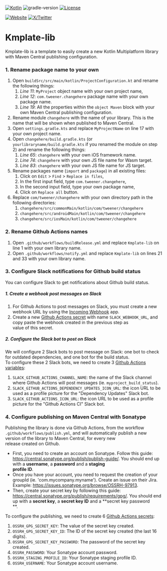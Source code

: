 [![Kotlin](https://img.shields.io/badge/kotlin-2.0.21-blue.svg?logo=kotlin)](http://kotlinlang.org)
![gradle-version](https://img.shields.io/badge/gradle-8.5.2-blue?logo=gradle)
[![License](https://img.shields.io/badge/License-Apache%202.0-green.svg)](https://opensource.org/licenses/Apache-2.0)

[![Website](https://img.shields.io/badge/Author-vivienmahe.com-purple)](https://vivienmahe.com/)
[![X/Twitter](https://img.shields.io/twitter/follow/VivienMahe)](https://twitter.com/VivienMahe)

# Kmplate-lib

Kmplate-lib is a template to easily create a new Kotlin Multiplatform library with Maven Central publishing configuration.

### 1. Rename package name to your own

1. Open `buildSrc/src/main/kotlin/ProjectConfiguration.kt` and rename the following things:
   1. _Line 11_: `MyProject` object name with your own project name,
   2. _Line 12_: `com.tweener.changehere` package name with your own package name.
   3. _Line 19_: All the properties within the `object Maven` block with your own Maven Central publishing configuration.
2. Rename module `changehere` with the name of your library. This is the name that will be shown when published to Maven Central.
3. Open `settings.gradle.kts` and replace `MyProjectName` on line 17 with your own project name.
4. Open `changehere/build.gradle.kts` (or `yourlibraryname/build.gradle.kts` if you renamed the module on step 2) and rename the following things:
   1. _Line 65_: `changehere`  with your own iOS framework name.
   2. _Line 74_: `changehere`  with your own JS file name for Wasm target.
   3. _Line 83_: `changehere`  with your own JS file name for JS target.
5. Rename packages name (`import` and `package`) in all existing files:
   1. Click on `Edit` > `Find` > `Replace in files`,
   2. In the first input field, type `com.tweener.changehere`,
   3. In the second input field, type your own package name,
   4. Click on `Replace all` button.
6. Replace `com/tweener/changehere` with your own directory path in the following directories:
   1. `changehere/src/commonMain/kotlin/com/tweener/changehere`
   2. `changehere/src/androidMain/kotlin/com/tweener/changehere`
   3. `changehere/src/iosMain/kotlin/com/tweener/changehere`

### 2. Rename Github Actions names

1. Open `.github/workflows/buildRelease.yml` and replace `Kmplate-lib` on line 1 with your own library name.
2. Open `.github/workflows/notify.yml` and replace `Kmplate-lib` on lines 21 and 33 with your own library name.


### 3. Configure Slack notifications for Github build status
You can configure Slack to get notifications about Github build status.

##### 1. Create a webhook post messages on Slack
1. For Github Actions to post messages on Slack, you must create a new webhook URL by using the [Incoming Webhook](https://slack.com/apps/A0F7XDUAZ-incoming-webhooks) app.
2. Create a new [Github Actions secret](https://docs.github.com/en/actions/security-guides/encrypted-secrets) with name `SLACK_WEBHOOK_URL`, and copy paste the webhook created in the previous step as  
   value of this secret.

##### 2. Configure the Slack bot to post on Slack
We will configure 2 Slack bots to post message on Slack: one bot to check for outdated dependencies, and one bot for the build status.  
To configure these 2 Slack bots, we need to create 3 [Github Actions variables](https://docs.github.com/en/actions/learn-github-actions/variables):

1. `SLACK_GITHUB_ACTIONS_CHANNEL_NAME`: the name of the Slack channel where Github Actions will post messages (ie. `myproject_build_status`).
2. `SLACK_GITHUB_ACTIONS_DEPENDENCY_UPDATES_ICON_URL`: the icon URL to be used as a profile picture for the "Dependency Updates" Slack bot.
3. `SLACK_GITHUB_ACTIONS_ICON_URL`: the icon URL to be used as a profile picture for the "Github Actions CI" Slack bot.

### 4. Configure publishing on Maven Central with Sonatype

Publishing the library is done via Github Actions, from the workflow `.github/workflows/publish.yml`, and will automatically publish a new version of the library to Maven Central, for every new  
release created on Github.

- First, you need to create an account on Sonatype. Follow this guide: https://central.sonatype.org/publish/publish-guide/. You should end up with a **username**, a **password** and a **staging  
  profile ID**.
- Once you have your account, you need to request the creation of your groupId (ie. 'com.mycompany.myname'). Create an issue on their Jira. Example: https://issues.sonatype.org/browse/OSSRH-97913.
- Then, create your secret key by following this guide: https://central.sonatype.org/publish/requirements/gpg/. You should end up with a **secret key**, a **secret key ID** and a **secret key password  
  **.

To configure the publishing, we need to create 6 [Github Actions secrets](https://docs.github.com/en/actions/security-guides/encrypted-secrets):

1. `OSSRH_GPG_SECRET_KEY`: The value of the secret key created.
2. `OSSRH_GPG_SECRET_KEY_ID`: The ID of the secret key created (the last 16 digits).
3. `OSSRH_GPG_SECRET_KEY_PASSWORD`: The password of the secret key created.
4. `OSSRH_PASSWORD`: Your Sonatype account password.
5. `OSSRH_STAGING_PROFILE_ID`: Your Sonatype staging profile ID.
6. `OSSRH_USERNAME`: Your Sonatype account username.


